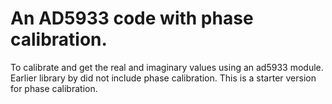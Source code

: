 # An AD5933 code with phase calibration.

To calibrate and get the real and imaginary values using an ad5933 module. Earlier library by  did not include phase calibration. This is a starter version for phase calibration.  
